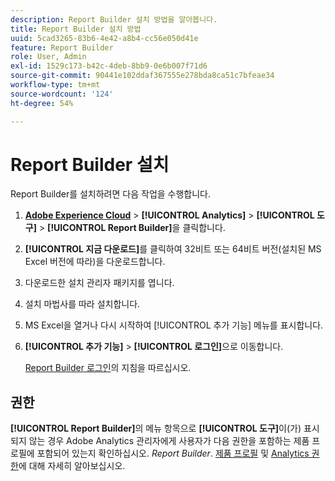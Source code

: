 ```yaml
---
description: Report Builder 설치 방법을 알아봅니다.
title: Report Builder 설치 방법
uuid: 5cad3265-83b6-4e42-a8b4-cc56e050d41e
feature: Report Builder
role: User, Admin
exl-id: 1529c173-b42c-4deb-8bb9-0e6b007f71d6
source-git-commit: 90441e102ddaf367555e278bda8ca51c7bfeae34
workflow-type: tm+mt
source-wordcount: '124'
ht-degree: 54%

---
```


# Report Builder 설치

Report Builder를 설치하려면 다음 작업을 수행합니다.

1. **[Adobe Experience Cloud](https://experience.adobe.com/)** > **[!UICONTROL Analytics]** > **[!UICONTROL 도구]** > **[!UICONTROL Report Builder]**&#x200B;을 클릭합니다.
1. **[!UICONTROL 지금 다운로드]**&#x200B;를 클릭하여 32비트 또는 64비트 버전(설치된 MS Excel 버전에 따라)을 다운로드합니다.
1. 다운로드한 설치 관리자 패키지를 엽니다.
1. 설치 마법사를 따라 설치합니다.
1. MS Excel을 열거나 다시 시작하여 [!UICONTROL 추가 기능] 메뉴를 표시합니다.
1. **[!UICONTROL 추가 기능]** > **[!UICONTROL 로그인]**&#x200B;으로 이동합니다.

   [Report Builder 로그인](/help/analyze/report-builder/setup/login.md)의 지침을 따르십시오.

## 권한

**[!UICONTROL Report Builder]**&#x200B;의 메뉴 항목으로 **[!UICONTROL 도구]**&#x200B;이(가) 표시되지 않는 경우 Adobe Analytics 관리자에게 사용자가 다음 권한을 포함하는 제품 프로필에 포함되어 있는지 확인하십시오. *Report Builder*. [제품 프로필](https://experienceleague.adobe.com/docs/analytics/admin/admin-console/permissions/product-profile.html?lang=ko-KR) 및 [Analytics 권한](https://experienceleague.adobe.com/docs/analytics/admin/admin-console/permissions/analytics-tools.html?lang=ko-KR)에 대해 자세히 알아보십시오.
